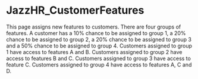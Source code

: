 # JazzHR_CustomerFeatures
This page assigns new features to customers. There are four groups of features.
A customer has a 10% chance to be assigned to group 1, a 20% chance to be assigned to group 2, a 20% chance to be assigned to group 3 
and a 50% chance to be assigned to group 4.  Customers assigned to group 1 have access to features A and B. Customers assigned to group 2 have
access to features B and C. Customers assigned to group 3 have access to feature C. Customers assigned to group 4 have access to 
features A, C and D.
